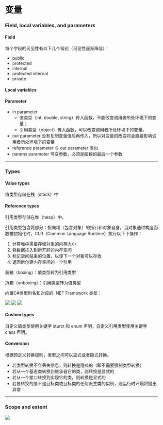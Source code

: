# 变量

### Field, local variables, and parameters

#### Field

每个字段的可见性有以下几个级别（可见性逐渐降低）：

- public
- protected
- internal
- protected internal
- private

#### Local variables

#### Parameter

- in parameter
  - 值类型（int, double, string）传入函数，不能改变调用者所处环境下的变量；
  - 引用类型（object）传入函数，可以改变调用者所处环境下的变量。
- out parameter 没有复制变量值后再传入，所以对变量的改变将会直接影响调用者所处环境下的变量
- reference parameter 与 out parameter 类似
- params parameter 可变参数，必须是函数的最后一个参数

---

### Types

#### Value types

值类型存储在栈（stack）中

#### Reference types

引用类型存储在堆（heap）中。

引用类型包含两部分：指向堆（包含对象）的指针和对象自身。当对象通过构造函数被初始化时，CLR（Common Language Runtime）执行以下下操作：

1. 计算堆中需要存储对象的内存大小
2. 将数据插入到新开辟的内存空间
3. 标记空间结束的位置，以便下一个对象可以存放
4. 返回新创建内存空间的一个引用



装箱（boxing）：值类型转为引用类型

拆箱（unboxing）：引用类型转为值类型



内置C#类型别名和对应的 .NET Framework 类型：

![](https://img2023.cnblogs.com/blog/2482936/202307/2482936-20230702003940119-584585781.png)
![](https://img2023.cnblogs.com/blog/2482936/202307/2482936-20230702003950771-1183992147.png)
![](https://img2023.cnblogs.com/blog/2482936/202307/2482936-20230702003958075-1785424773.png)

#### Custom types
自定义值类型使用关键字 sturct 和 enum 声明，自定义引用类型使用关键字 class 声明。

#### Conversion
根据预定义转换规则，类型之间可以显式或者隐式转换。
- 若类型转换不会丢失信息，则转换是隐式的（即不需要强制类型转换）
- 若从一个基态类转换到继承自它的类，则转换是显式的
- 若从一个接口转换到实现它的类，则转换是显式的
- 若要转换的值不是目标类或目标类的任何派生类的实例，则运行时环境将抛出异常
----
### Scope and extent
![](https://img2023.cnblogs.com/blog/2482936/202307/2482936-20230702005630235-857729966.png)

